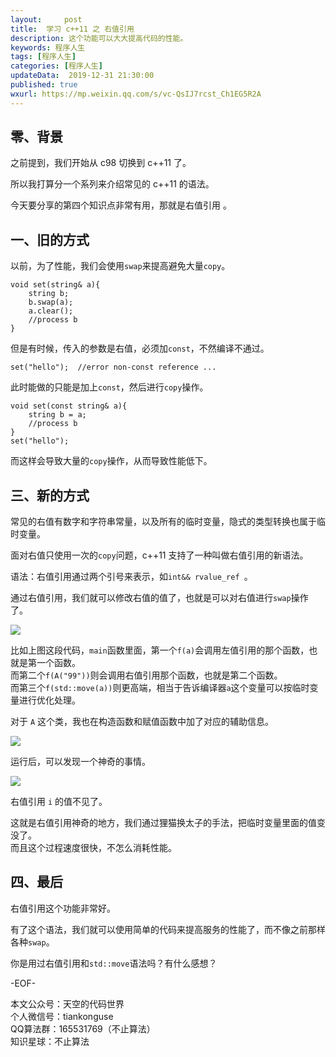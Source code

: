 ```yaml
---   
layout:     post  
title:  学习 c++11 之 右值引用  
description: 这个功能可以大大提高代码的性能。    
keywords: 程序人生  
tags: [程序人生]    
categories: [程序人生]  
updateData:  2019-12-31 21:30:00  
published: true  
wxurl: https://mp.weixin.qq.com/s/vc-QsIJ7rcst_Ch1EG5R2A  
---  
```



## 零、背景  


之前提到，我们开始从 c98 切换到 c++11 了。  


所以我打算分一个系列来介绍常见的 c++11 的语法。  


今天要分享的第四个知识点非常有用，那就是右值引用 。  


## 一、旧的方式  


以前，为了性能，我们会使用`swap`来提高避免大量`copy`。  


```
void set(string& a){
    string b;
    b.swap(a);
    a.clear();
    //process b
}
```


但是有时候，传入的参数是右值，必须加`const`，不然编译不通过。  


```
set("hello");  //error non-const reference ...
```


此时能做的只能是加上`const`，然后进行`copy`操作。  


```
void set(const string& a){
    string b = a;
    //process b
}
set("hello");
```

而这样会导致大量的`copy`操作，从而导致性能低下。  




## 三、新的方式  


常见的右值有数字和字符串常量，以及所有的临时变量，隐式的类型转换也属于临时变量。  


面对右值只使用一次的`copy`问题，c++11 支持了一种叫做右值引用的新语法。  


语法：右值引用通过两个引号来表示，如`int&& rvalue_ref `。  


通过右值引用，我们就可以修改右值的值了，也就是可以对右值进行`swap`操作了。  


![](http://res.tiankonguse.com/images/2019/12/31/001.png)  


比如上图这段代码，`main`函数里面，第一个`f(a)`会调用左值引用的那个函数，也就是第一个函数。  
而第二个`f(A("99"))`则会调用右值引用那个函数，也就是第二个函数。  
而第三个`f(std::move(a))`则更高端，相当于告诉编译器`a`这个变量可以按临时变量进行优化处理。  


对于 `A` 这个类，我也在构造函数和赋值函数中加了对应的辅助信息。  


![](http://res.tiankonguse.com/images/2019/12/31/002.png)  


运行后，可以发现一个神奇的事情。  


![](http://res.tiankonguse.com/images/2019/12/31/003.png)  


右值引用 `i` 的值不见了。  


这就是右值引用神奇的地方，我们通过狸猫换太子的手法，把临时变量里面的值变没了。  
而且这个过程速度很快，不怎么消耗性能。  


## 四、最后  


右值引用这个功能非常好。  

有了这个语法，我们就可以使用简单的代码来提高服务的性能了，而不像之前那样各种`swap`。  


你是用过右值引用和`std::move`语法吗？有什么感想？  


-EOF-  


本文公众号：天空的代码世界  
个人微信号：tiankonguse  
QQ算法群：165531769（不止算法）  
知识星球：不止算法  

